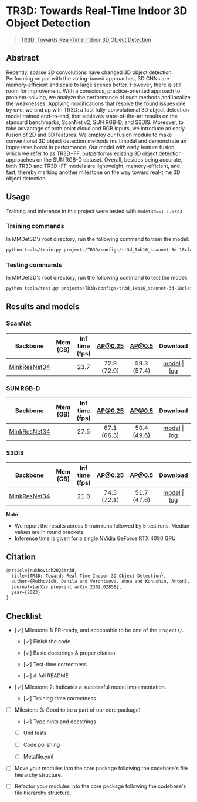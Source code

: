 # TR3D: Towards Real-Time Indoor 3D Object Detection

> [TR3D: Towards Real-Time Indoor 3D Object Detection](https://arxiv.org/abs/2302.02858)

## Abstract

Recently, sparse 3D convolutions have changed 3D object detection. Performing on par with the voting-based approaches, 3D CNNs are memory-efficient and scale to large scenes better. However, there is still room for improvement. With a conscious, practice-oriented approach to problem-solving, we analyze the performance of such methods and localize the weaknesses. Applying modifications that resolve the found issues one by one, we end up with TR3D: a fast fully-convolutional 3D object detection model trained end-to-end, that achieves state-of-the-art results on the standard benchmarks, ScanNet v2, SUN RGB-D, and S3DIS. Moreover, to take advantage of both point cloud and RGB inputs, we introduce an early fusion of 2D and 3D features. We employ our fusion module to make conventional 3D object detection methods multimodal and demonstrate an impressive boost in performance. Our model with early feature fusion, which we refer to as TR3D+FF, outperforms existing 3D object detection approaches on the SUN RGB-D dataset. Overall, besides being accurate, both TR3D and TR3D+FF models are lightweight, memory-efficient, and fast, thereby marking another milestone on the way toward real-time 3D object detection.

## Usage

Training and inference in this project were tested with `mmdet3d==1.1.0rc3`

### Training commands

In MMDet3D's root directory, run the following command to train the model:

```bash
python tools/train.py projects/TR3D/configs/tr3d_1xb16_scannet-3d-18class.py
```

### Testing commands

In MMDet3D's root directory, run the following command to test the model:

```bash
python tools/test.py projects/TR3D/configs/tr3d_1xb16_scannet-3d-18class.py ${CHECKPOINT_PATH}
```

## Results and models

### ScanNet

|                          Backbone                          | Mem (GB) | Inf time (fps) |   AP@0.25   |   AP@0.5    |         Download         |
| :--------------------------------------------------------: | :------: | :------------: | :---------: | :---------: | :----------------------: |
| [MinkResNet34](./configs/tr3d_1xb16_scannet-3d-18class.py) |          |      23.7      | 72.9 (72.0) | 59.3 (57.4) | [model](<>) \| [log](<>) |

### SUN RGB-D

|                          Backbone                          | Mem (GB) | Inf time (fps) |   AP@0.25   |   AP@0.5    |         Download         |
| :--------------------------------------------------------: | :------: | :------------: | :---------: | :---------: | :----------------------: |
| [MinkResNet34](./configs/tr3d_1xb16_sunrgbd-3d-10class.py) |          |      27.5      | 67.1 (66.3) | 50.4 (49.6) | [model](<>) \| [log](<>) |

### S3DIS

|                        Backbone                         | Mem (GB) | Inf time (fps) |   AP@0.25   |   AP@0.5    |         Download         |
| :-----------------------------------------------------: | :------: | :------------: | :---------: | :---------: | :----------------------: |
| [MinkResNet34](./configs/tr3d_1xb16_s3dis-3d-5class.py) |          |      21.0      | 74.5 (72.1) | 51.7 (47.6) | [model](<>) \| [log](<>) |

**Note**

- We report the results across 5 train runs followed by 5 test runs. Median values are in round brackets.
- Inference time is given for a single NVidia GeForce RTX 4090 GPU.

## Citation

```latex
@article{rukhovich2023tr3d,
  title={TR3D: Towards Real-Time Indoor 3D Object Detection},
  author={Rukhovich, Danila and Vorontsova, Anna and Konushin, Anton},
  journal={arXiv preprint arXiv:2302.02858},
  year={2023}
}
```

## Checklist

- \[✓\] Milestone 1: PR-ready, and acceptable to be one of the `projects/`.

  - \[✓\] Finish the code

  - \[✓\] Basic docstrings & proper citation

  - \[✓\] Test-time correctness

  - \[✓\] A full README

- \[✓\] Milestone 2: Indicates a successful model implementation.

  - \[✓\] Training-time correctness

- [ ] Milestone 3: Good to be a part of our core package!

  - \[✓\] Type hints and docstrings

  - [ ] Unit tests

  - [ ] Code polishing

  - [ ] Metafile.yml

- [ ] Move your modules into the core package following the codebase's file hierarchy structure.

- [ ] Refactor your modules into the core package following the codebase's file hierarchy structure.
